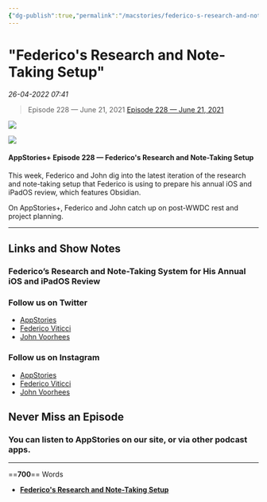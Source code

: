 ```yaml
---
{"dg-publish":true,"permalink":"/macstories/federico-s-research-and-note-taking-setup/","dgHomeLink":true,"dgPassFrontmatter":false}
---
```


# "Federico's Research and Note-Taking Setup"

*26-04-2022 07:41* 

> Episode 228 — June 21, 2021
[Episode 228 — June 21, 2021](https://club.macstories.net/episodes/228)

![](https://cdn.macstories.net/appstories-1628212459893.png)

![](https://cdn.macstories.net/appstories-1628212459893.png)

#### AppStories+ Episode 228 — Federico's Research and Note-Taking Setup

This week, Federico and John dig into the latest iteration of the research and note-taking setup that Federico is using to prepare his annual iOS and iPadOS review, which features Obsidian.

On AppStories+, Federico and John catch up on post-WWDC rest and project planning.

***

## Links and Show Notes

### Federico’s Research and Note-Taking System for His Annual iOS and iPadOS Review

### Follow us on Twitter

-   [AppStories](https://www.twitter.com/appstoriesnet)
-   [Federico Viticci](https://www.twitter.com/viticci)
-   [John Voorhees](https://www.twitter.com/johnvoorhees)

### Follow us on Instagram

-   [AppStories](https://www.instagram.com/appstoriesnet/)
-   [Federico Viticci](https://www.instagram.com/viticci/)
-   [John Voorhees](https://www.instagram.com/johnvoorhees/)

## Never Miss an Episode

### You can listen to AppStories on our site, or via other podcast apps.
***

==**700**== Words

- **[Federico's Research and Note-Taking Setup](https://club.macstories.net/episodes/228)**